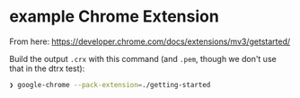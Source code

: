 # example Chrome Extension

From here: https://developer.chrome.com/docs/extensions/mv3/getstarted/

Build the output `.crx` with this command (and `.pem`, though we don't use that
in the dtrx test):

```bash
❯ google-chrome --pack-extension=./getting-started
```
